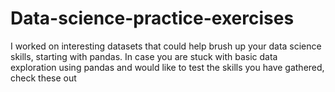 # Data-science-practice-exercises
I worked on interesting datasets that could help brush up your data science skills, starting with pandas. 
In case you are stuck with basic data exploration using pandas and would like to test the skills you have gathered, check these out
